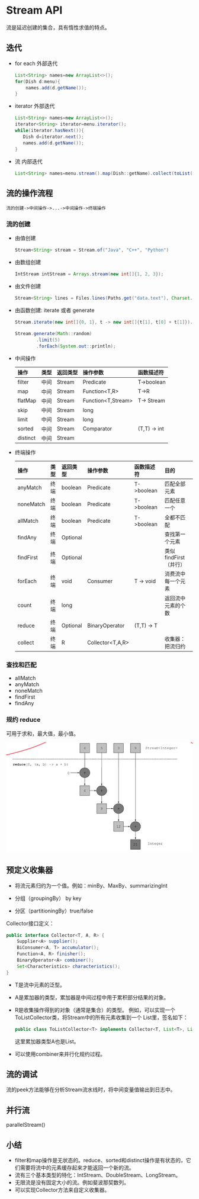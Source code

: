# Stream API

流是延迟创建的集合，具有惰性求值的特点。

## 迭代

- for each 外部迭代

  ```java
  List<String> names=new ArrayList<>();
  for(Dish d:menu){
      names.add(d.getName());
  }
  ```

- iterator 外部迭代

  ```java
  List<String> names=new ArrayList<>();
  iterator<String> iterator=menu.iterator();
  while(iterator.hasNext()){
     Dish d=iterator.next();
     names.add(d.getName());
  }
  ```

- 流 内部迭代

  ```java
  List<String> names=menu.stream().map(Dish::getName).collect(toList());
  ```

## 流的操作流程

```
流的创建->中间操作->...->中间操作->终端操作
```

### 流的创建

  - 由值创建

    ```java
    Stream<String> stream = Stream.of("Java", "C++", "Python")
    ```

  - 由数组创建

    ```java
    IntStream intStream = Arrays.stream(new int[]{1, 2, 3});
    ```

  - 由文件创建

    ```java
    Stream<String> lines = Files.lines(Paths.get("data.text"), Charset.defaultCharset());
    ```

  - 由函数创建: iterate 或者 generate

    ```java
    Stream.iterate(new int[]{0, 1}, t -> new int[]{t[1], t[0] + t[1]}).limit(10).forEach(t -> System.out.println(t[0]));
    ```

    ```java
    Stream.generate(Math::random)
            .limit(5)
            .forEach(System.out::println);
    ```

    

- 中间操作

  | 操作     | 类型 | 返回类型  | 操作参数              | 函数描述符    |
  | -------- | ---- | --------- | --------------------- | ------------- |
  | filter   | 中间 | Stream<T> | Predicate<T>          | T->boolean    |
  | map      | 中间 | Stream<R> | Function<T,R>         | T->R          |
  | flatMap  | 中间 | Stream<R> | Function<T,Stream<R>> | T-> Stream<R> |
  | skip     | 中间 | Stream<T> | long                  |               |
  | limit    | 中间 | Stream<T> | long                  |               |
  | sorted   | 中间 | Stream<T> | Comparator<T>         | (T,T) -> int  |
  | distinct | 中间 | Stream<T> |                       |               |

- 终端操作

  | 操作      | 类型 | 返回类型    | 操作参数          | 函数描述符 | 目的                  |
  | --------- | ---- | ----------- | ----------------- | ---------- | --------------------- |
  | anyMatch  | 终端 | boolean     | Predicate<T>      | T->boolean | 匹配全部元素          |
  | noneMatch | 终端 | boolean     | Predicate<T>      | T->boolean | 匹配任意一个          |
  | allMatch  | 终端 | boolean     | Predicate<T>      | T->boolean | 全都不匹配            |
  | findAny   | 终端 | Optional<T> |                   |            | 查找第一个元素        |
  | findFirst | 终端 | Optional<T> |                   |            | 类似findFirst（并行） |
  | forEach   | 终端 | void        | Consumer<T>       | T -> void  | 消费流中每一个元素    |
  | count     | 终端 | long        |                   |            | 返回流中元素的个数    |
  | reduce    | 终端 | Optional<T> | BinaryOperator<T> | (T,T) -> T |                       |
  | collect   | 终端 | R           | Collector<T,A,R>  |            | 收集器：把流归约      |

### 查找和匹配

- allMatch 
- anyMatch 
- noneMatch 
- findFirst 
- findAny 

### 规约 reduce

可用于求和，最大值，最小值。

![](assets/reducing.png)

## 预定义收集器

- 将流元素归约为一个值。例如：minBy、MaxBy、summarizingInt

- 分组（groupingBy） by key
- 分区（partitioningBy）true/false

Collector接口定义：

```java
public interface Collector<T, A, R> {
    Supplier<A> supplier();
    BiConsumer<A, T> accumulator();
    Function<A, R> finisher();
    BinaryOperator<A> combiner();
    Set<Characteristics> characteristics();
}
```

- T是流中元素的泛型。
  

- A是累加器的类型，累加器是中间过程中用于累积部分结果的对象。

- R是收集操作得到的对象（通常是集合）的类型。
  例如，可以实现一个ToListCollector<T>类，将Stream<T>中的所有元素收集到一个
  List<T>里，签名如下：

  ```java
  public class ToListCollector<T> implements Collector<T, List<T>, List<T>>
  ```

  这里累加器类型A也是List<T>。

- 可以使用combiner来并行化规约过程。

## 流的调试

流的peek方法能够在分析Stream流水线时，将中间变量值输出到日志中。

## 并行流

parallelStream()

## 小结

- filter和map操作是无状态的。reduce、sorted和distinct操作是有状态的，它们需要将流中的元素缓存起来才能返回一个新的流。
- 流有三个基本类型的特化：IntStream、DoubleStream、LongStream。
- 无限流是没有固定大小的流。例如斐波那契数列。
- 可以实现Collector方法来自定义收集器。